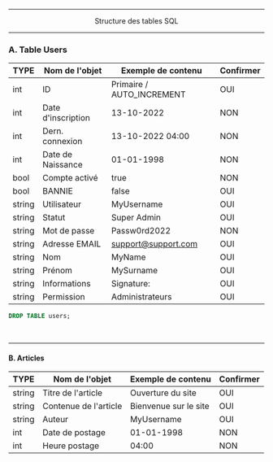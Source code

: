 ----------------------------------------------------------------------------------------------------------------------------------------------------------------------

<p align='center'> Structure des tables SQL </p>

----------------------------------------------------------------------------------------------------------------------------------------------------------------------

### A. Table Users

|  TYPE    | Nom de l'objet     | Exemple de contenu        | Confirmer |
| -------- | ------------------ | ------------------------- | --------- |
| int      | ID                 | Primaire / AUTO_INCREMENT | OUI       |
| int      | Date d'inscription | 13-10-2022                | NON       |
| int      | Dern. connexion    | 13-10-2022 04:00          | NON       |
| int      | Date de Naissance  | 01-01-1998                | NON       |
| bool     | Compte activé      | true                      | NON       |
| bool     | BANNIE             | false                     | OUI       |
| string   | Utilisateur        | MyUsername                | OUI       |
| string   | Statut             | Super Admin               | OUI       |
| string   | Mot de passe       | Passw0rd2022              | NON       |
| string   | Adresse EMAIL      | support@support.com       | OUI       |
| string   | Nom                | MyName                    | OUI       |
| string   | Prénom             | MySurname                 | OUI       |
| string   | Informations       | Signature:                | OUI       |
| string   | Permission         | Administrateurs           | OUI       |

```sql
DROP TABLE users;


```


<br />


----------------------------------------------------------------------------------------------------------------------------------------------------------------------
#### B. Articles

|  TYPE    | Nom de l'objet        | Exemple de contenu    | Confirmer |
| -------- | --------------------- | --------------------- | --------- |
| string   | Titre de l'article    | Ouverture du site     | OUI       |
| string   | Contenue de l'article | Bienvenue sur le site | OUI       |
| string   | Auteur                | MyUsername            | OUI       |
| int      | Date de postage       | 01-01-1998            | NON       |
| int      | Heure postage         | 04:00                 | NON       |
